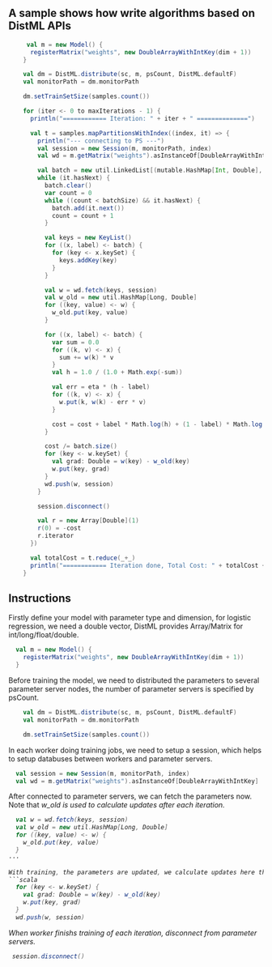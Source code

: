 
## A sample shows how write algorithms based on DistML APIs

```scala
     val m = new Model() {
      registerMatrix("weights", new DoubleArrayWithIntKey(dim + 1))
    }

    val dm = DistML.distribute(sc, m, psCount, DistML.defaultF)
    val monitorPath = dm.monitorPath

    dm.setTrainSetSize(samples.count())

    for (iter <- 0 to maxIterations - 1) {
      println("============ Iteration: " + iter + " ==============")

      val t = samples.mapPartitionsWithIndex((index, it) => {
        println("--- connecting to PS ---")
        val session = new Session(m, monitorPath, index)
        val wd = m.getMatrix("weights").asInstanceOf[DoubleArrayWithIntKey]

        val batch = new util.LinkedList[(mutable.HashMap[Int, Double], Int)]
        while (it.hasNext) {
          batch.clear()
          var count = 0
          while ((count < batchSize) && it.hasNext) {
            batch.add(it.next())
            count = count + 1
          }

          val keys = new KeyList()
          for ((x, label) <- batch) {
            for (key <- x.keySet) {
              keys.addKey(key)
            }
          }

          val w = wd.fetch(keys, session)
          val w_old = new util.HashMap[Long, Double]
          for ((key, value) <- w) {
            w_old.put(key, value)
          }

          for ((x, label) <- batch) {
            var sum = 0.0
            for ((k, v) <- x) {
              sum += w(k) * v
            }
            val h = 1.0 / (1.0 + Math.exp(-sum))

            val err = eta * (h - label)
            for ((k, v) <- x) {
              w.put(k, w(k) - err * v)
            }

            cost = cost + label * Math.log(h) + (1 - label) * Math.log(1 - h)
          }

          cost /= batch.size()
          for (key <- w.keySet) {
            val grad: Double = w(key) - w_old(key)
            w.put(key, grad)
          }
          wd.push(w, session)
        }

        session.disconnect()

        val r = new Array[Double](1)
        r(0) = -cost
        r.iterator
      })

      val totalCost = t.reduce(_+_)
      println("============ Iteration done, Total Cost: " + totalCost + " ============")
    }
```
  
## Instructions

Firstly define your model with parameter type and dimension, for logistic regression, we need a double vector, DistML provides Array/Matrix for int/long/float/double.
```scala
  val m = new Model() {
    registerMatrix("weights", new DoubleArrayWithIntKey(dim + 1))
  }
```

Before training the model, we need to distributed the parameters to several parameter server nodes, the number of parameter servers is specified by psCount.
```scala
    val dm = DistML.distribute(sc, m, psCount, DistML.defaultF)
    val monitorPath = dm.monitorPath

    dm.setTrainSetSize(samples.count())
```

In each worker doing training jobs, we need to setup a session, which helps to setup databuses between workers and parameter servers.
```scala
  val session = new Session(m, monitorPath, index)
  val wd = m.getMatrix("weights").asInstanceOf[DoubleArrayWithIntKey]
```

After connected to parameter servers, we can fetch the parameters now. Note that <i>w_old<i> is used to calculate updates after each iteration.
```scala
  val w = wd.fetch(keys, session)
  val w_old = new util.HashMap[Long, Double]
  for ((key, value) <- w) {
    w_old.put(key, value)
  }
···

With training, the parameters are updated, we calculate updates here then push to parameter servers.
```scala
  for (key <- w.keySet) {
    val grad: Double = w(key) - w_old(key)
    w.put(key, grad)
  }
  wd.push(w, session)
```
When worker finishs training of each iteration, disconnect from parameter servers.
```scala
 session.disconnect()
```
  
